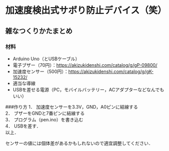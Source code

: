 # 加速度検出式サボり防止デバイス（笑）
## 雑なつくりかたまとめ

### 材料
* Arduino Uno（とUSBケーブル）  
* 電子ブザー（70円）：https://akizukidenshi.com/catalog/g/gP-09800/  
* 加速度センサー（500円）：https://akizukidenshi.com/catalog/g/gK-15232/  
* 適当な導線  
* USBを差せる電源（PC，モバイルバッテリー，ACアダプターなどなんでもいい）  

###作り方
1． 加速度センサーを3.3V，GND，A0ピンに結線する  
2． ブザーをGNDと7番ピンに結線する  
3． プログラム（pen.ino）を書き込む  
4． USBを差す．  
以上．  
  
センサーの値には個体差があるかもしれないので適宜調整してください．  
